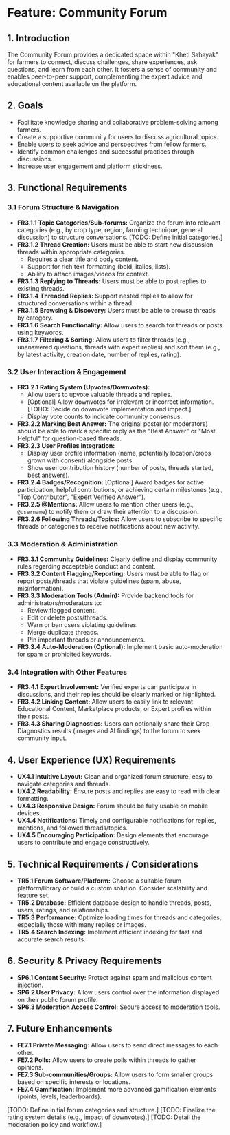 # Feature: Community Forum

## 1. Introduction

The Community Forum provides a dedicated space within "Kheti Sahayak" for farmers to connect, discuss challenges, share experiences, ask questions, and learn from each other. It fosters a sense of community and enables peer-to-peer support, complementing the expert advice and educational content available on the platform.

## 2. Goals

*   Facilitate knowledge sharing and collaborative problem-solving among farmers.
*   Create a supportive community for users to discuss agricultural topics.
*   Enable users to seek advice and perspectives from fellow farmers.
*   Identify common challenges and successful practices through discussions.
*   Increase user engagement and platform stickiness.

## 3. Functional Requirements

### 3.1 Forum Structure & Navigation
*   **FR3.1.1 Topic Categories/Sub-forums:** Organize the forum into relevant categories (e.g., by crop type, region, farming technique, general discussion) to structure conversations. [TODO: Define initial categories.]
*   **FR3.1.2 Thread Creation:** Users must be able to start new discussion threads within appropriate categories.
    *   Requires a clear title and body content.
    *   Support for rich text formatting (bold, italics, lists).
    *   Ability to attach images/videos for context.
*   **FR3.1.3 Replying to Threads:** Users must be able to post replies to existing threads.
*   **FR3.1.4 Threaded Replies:** Support nested replies to allow for structured conversations within a thread.
*   **FR3.1.5 Browsing & Discovery:** Users must be able to browse threads by category.
*   **FR3.1.6 Search Functionality:** Allow users to search for threads or posts using keywords.
*   **FR3.1.7 Filtering & Sorting:** Allow users to filter threads (e.g., unanswered questions, threads with expert replies) and sort them (e.g., by latest activity, creation date, number of replies, rating).

### 3.2 User Interaction & Engagement
*   **FR3.2.1 Rating System (Upvotes/Downvotes):**
    *   Allow users to upvote valuable threads and replies.
    *   [Optional] Allow downvotes for irrelevant or incorrect information. [TODO: Decide on downvote implementation and impact.]
    *   Display vote counts to indicate community consensus.
*   **FR3.2.2 Marking Best Answer:** The original poster (or moderators) should be able to mark a specific reply as the "Best Answer" or "Most Helpful" for question-based threads.
*   **FR3.2.3 User Profiles Integration:**
    *   Display user profile information (name, potentially location/crops grown with consent) alongside posts.
    *   Show user contribution history (number of posts, threads started, best answers).
*   **FR3.2.4 Badges/Recognition:** [Optional] Award badges for active participation, helpful contributions, or achieving certain milestones (e.g., "Top Contributor", "Expert Verified Answer").
*   **FR3.2.5 @Mentions:** Allow users to mention other users (e.g., `@username`) to notify them or draw their attention to a discussion.
*   **FR3.2.6 Following Threads/Topics:** Allow users to subscribe to specific threads or categories to receive notifications about new activity.

### 3.3 Moderation & Administration
*   **FR3.3.1 Community Guidelines:** Clearly define and display community rules regarding acceptable conduct and content.
*   **FR3.3.2 Content Flagging/Reporting:** Users must be able to flag or report posts/threads that violate guidelines (spam, abuse, misinformation).
*   **FR3.3.3 Moderation Tools (Admin):** Provide backend tools for administrators/moderators to:
    *   Review flagged content.
    *   Edit or delete posts/threads.
    *   Warn or ban users violating guidelines.
    *   Merge duplicate threads.
    *   Pin important threads or announcements.
*   **FR3.3.4 Auto-Moderation (Optional):** Implement basic auto-moderation for spam or prohibited keywords.

### 3.4 Integration with Other Features
*   **FR3.4.1 Expert Involvement:** Verified experts can participate in discussions, and their replies should be clearly marked or highlighted.
*   **FR3.4.2 Linking Content:** Allow users to easily link to relevant Educational Content, Marketplace products, or Expert profiles within their posts.
*   **FR3.4.3 Sharing Diagnostics:** Users can optionally share their Crop Diagnostics results (images and AI findings) to the forum to seek community input.

## 4. User Experience (UX) Requirements

*   **UX4.1 Intuitive Layout:** Clean and organized forum structure, easy to navigate categories and threads.
*   **UX4.2 Readability:** Ensure posts and replies are easy to read with clear formatting.
*   **UX4.3 Responsive Design:** Forum should be fully usable on mobile devices.
*   **UX4.4 Notifications:** Timely and configurable notifications for replies, mentions, and followed threads/topics.
*   **UX4.5 Encouraging Participation:** Design elements that encourage users to contribute and engage constructively.

## 5. Technical Requirements / Considerations

*   **TR5.1 Forum Software/Platform:** Choose a suitable forum platform/library or build a custom solution. Consider scalability and feature set.
*   **TR5.2 Database:** Efficient database design to handle threads, posts, users, ratings, and relationships.
*   **TR5.3 Performance:** Optimize loading times for threads and categories, especially those with many replies or images.
*   **TR5.4 Search Indexing:** Implement efficient indexing for fast and accurate search results.

## 6. Security & Privacy Requirements

*   **SP6.1 Content Security:** Protect against spam and malicious content injection.
*   **SP6.2 User Privacy:** Allow users control over the information displayed on their public forum profile.
*   **SP6.3 Moderation Access Control:** Secure access to moderation tools.

## 7. Future Enhancements

*   **FE7.1 Private Messaging:** Allow users to send direct messages to each other.
*   **FE7.2 Polls:** Allow users to create polls within threads to gather opinions.
*   **FE7.3 Sub-communities/Groups:** Allow users to form smaller groups based on specific interests or locations.
*   **FE7.4 Gamification:** Implement more advanced gamification elements (points, levels, leaderboards).

[TODO: Define initial forum categories and structure.]
[TODO: Finalize the rating system details (e.g., impact of downvotes).]
[TODO: Detail the moderation policy and workflow.]
